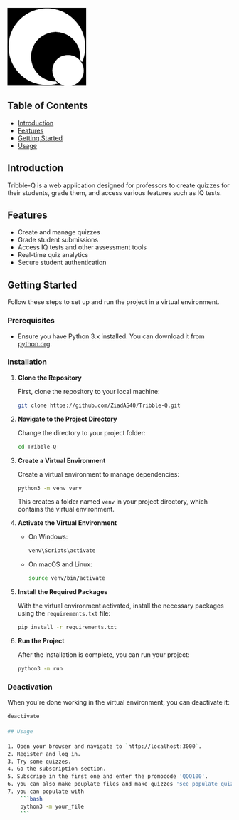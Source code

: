 
![Tribble-Q Logo](app/static/Images/logo.png)

## Table of Contents

- [Introduction](#tribble-q)
- [Features](#features)
- [Getting Started](#getting-started)
- [Usage](#usage)


## Introduction

Tribble-Q is a web application designed for professors to create quizzes for their students, grade them, and access various features such as IQ tests.

## Features

- Create and manage quizzes
- Grade student submissions
- Access IQ tests and other assessment tools
- Real-time quiz analytics
- Secure student authentication


## Getting Started

Follow these steps to set up and run the project in a virtual environment.

### Prerequisites

- Ensure you have Python 3.x installed. You can download it from [python.org](https://www.python.org/).

### Installation

1. **Clone the Repository**

    First, clone the repository to your local machine:

    ```bash
    git clone https://github.com/ZiadAS40/Tribble-Q.git
    ```

2. **Navigate to the Project Directory**

    Change the directory to your project folder:

    ```bash
    cd Tribble-Q
    ```

3. **Create a Virtual Environment**

    Create a virtual environment to manage dependencies:

    ```bash
    python3 -m venv venv
    ```

    This creates a folder named `venv` in your project directory, which contains the virtual environment.

4. **Activate the Virtual Environment**

    - On Windows:

      ```bash
      venv\Scripts\activate
      ```

    - On macOS and Linux:

      ```bash
      source venv/bin/activate
      ```

5. **Install the Required Packages**

    With the virtual environment activated, install the necessary packages using the `requirements.txt` file:

    ```bash
    pip install -r requirements.txt
    ```

6. **Run the Project**

    After the installation is complete, you can run your project:

    ```bash
    python3 -m run
    ```

### Deactivation

When you're done working in the virtual environment, you can deactivate it:

```bash
deactivate

## Usage

1. Open your browser and navigate to `http://localhost:3000`.
2. Register and log in.
3. Try some quizzes.
4. Go the subscription section.
5. Subscripe in the first one and enter the promocode 'QQQ100'.
6. you can also make pouplate files and make quizzes 'see populate_quizzeis.py for reference'
7. you can populate with 
    ```bash
    python3 -m your_file
    ```



